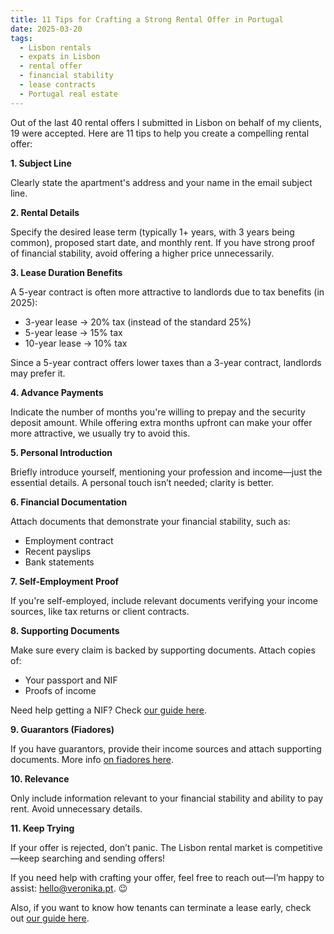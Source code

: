 ```yaml
---
title: 11 Tips for Crafting a Strong Rental Offer in Portugal
date: 2025-03-20
tags: 
  - Lisbon rentals
  - expats in Lisbon
  - rental offer
  - financial stability
  - lease contracts
  - Portugal real estate
---
```


Out of the last 40 rental offers I submitted in Lisbon on behalf of my clients, 19 were accepted. Here are 11 tips to help you create a compelling rental offer:

**1. Subject Line**

Clearly state the apartment's address and your name in the email subject line.

**2. Rental Details**

Specify the desired lease term (typically 1+ years, with 3 years being common), proposed start date, and monthly rent.
If you have strong proof of financial stability, avoid offering a higher price unnecessarily.

**3. Lease Duration Benefits**

A 5-year contract is often more attractive to landlords due to tax benefits (in 2025):

- 3-year lease → 20% tax (instead of the standard 25%)
- 5-year lease → 15% tax
- 10-year lease → 10% tax

Since a 5-year contract offers lower taxes than a 3-year contract, landlords may prefer it.

**4. Advance Payments**

Indicate the number of months you're willing to prepay and the security deposit amount.
While offering extra months upfront can make your offer more attractive, we usually try to avoid this.

**5. Personal Introduction**

Briefly introduce yourself, mentioning your profession and income—just the essential details. A personal touch isn’t needed; clarity is better.

**6. Financial Documentation**

Attach documents that demonstrate your financial stability, such as:

- Employment contract
- Recent payslips
- Bank statements


**7. Self-Employment Proof**

If you're self-employed, include relevant documents verifying your income sources, like tax returns or client contracts.

**8. Supporting Documents**

Make sure every claim is backed by supporting documents. Attach copies of:

- Your passport and NIF
- Proofs of income

Need help getting a NIF? Check [our guide here](/first-document-you-need-before-renting-in-portugal).

**9. Guarantors (Fiadores)**

If you have guarantors, provide their income sources and attach supporting documents. More info [on fiadores here](/renting-in-portugal-fiador-guide).

**10. Relevance**

Only include information relevant to your financial stability and ability to pay rent. Avoid unnecessary details.

**11. Keep Trying**

If your offer is rejected, don’t panic. The Lisbon rental market is competitive—keep searching and sending offers!

If you need help with crafting your offer, feel free to reach out—I’m happy to assist: [hello@veronika.pt](mailto:hello@veronika.pt). 😉

Also, if you want to know how tenants can terminate a lease early, check out [our guide here](/breaking-rental-lease-portugal).
